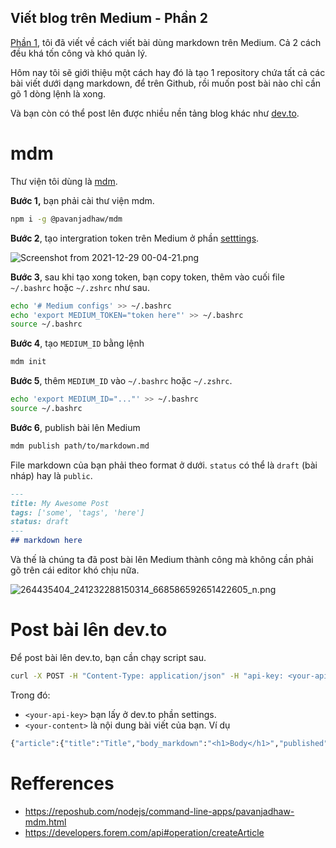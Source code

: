 ## Viết blog trên Medium - Phần 2

[Phần 1](https://nanacoder.hashnode.dev/viet-blog-tren-medium-phan-1), tôi đã viết về cách viết bài dùng markdown trên Medium. Cả 2 cách đều khá tốn công và khó quản lý. 

Hôm nay tôi sẽ giới thiệu một cách hay đó là tạo 1 repository chứa tất cả các bài viết dưới dạng markdown, để trên Github, rồi muốn post bài nào chỉ cần gõ 1 dòng lệnh là xong. 

Và bạn còn có thể post lên được nhiều nền tảng blog khác như [dev.to](https://dev.to/).

# mdm

Thư viện tôi dùng là [mdm](https://reposhub.com/nodejs/command-line-apps/pavanjadhaw-mdm.html).

**Bước 1,** bạn phải cài thư viện mdm.

```bash
npm i -g @pavanjadhaw/mdm
```

**Bước 2**, tạo intergration token trên Medium ở phần [setttings](https://medium.com/me/settings).

![Screenshot from 2021-12-29 00-04-21.png](https://cdn.hashnode.com/res/hashnode/image/upload/v1640711121441/_zIEjnsDL.png)

**Bước 3**, sau khi tạo xong token, bạn copy token, thêm vào cuối file `~/.bashrc` hoặc `~/.zshrc` như sau.

```bash
echo '# Medium configs' >> ~/.bashrc
echo 'export MEDIUM_TOKEN="token here"' >> ~/.bashrc
source ~/.bashrc
```

**Bước 4**, tạo `MEDIUM_ID` bằng lệnh

```bash
mdm init
```

**Bước 5**, thêm `MEDIUM_ID` vào `~/.bashrc` hoặc `~/.zshrc`.

```bash
echo 'export MEDIUM_ID="..."' >> ~/.bashrc
source ~/.bashrc
```

**Bước 6**, publish bài lên Medium

```bash
mdm publish path/to/markdown.md
```

File markdown của bạn phải theo format ở dưới. `status` có thể là `draft` (bài nháp) hay là `public`. 

```md
---
title: My Awesome Post
tags: ['some', 'tags', 'here']
status: draft
---
## markdown here
```

Và thế là chúng ta đã post bài lên Medium thành công mà không cần phải gõ trên cái editor khó chịu nữa.

![264435404_241232288150314_668586592651422605_n.png](https://cdn.hashnode.com/res/hashnode/image/upload/v1640712091761/5nv6bLYZI.png)

# Post bài lên dev.to

Để post bài lên dev.to, bạn cần chạy script sau.

```bash
curl -X POST -H "Content-Type: application/json" -H "api-key: <your-api-key>" -d '<your-content>' https://dev.to/api/articlesL161UPYsb"
```

Trong đó:
- `<your-api-key>` bạn lấy ở dev.to phần settings.
- `<your-content>` là nội dung bài viết của bạn. Ví dụ

```bash
{"article":{"title":"Title","body_markdown":"<h1>Body</h1>","published":false,"tags":["discuss", "javascript"]}}
```

# Refferences

- https://reposhub.com/nodejs/command-line-apps/pavanjadhaw-mdm.html
- https://developers.forem.com/api#operation/createArticle

